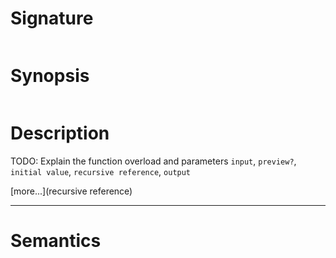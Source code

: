 # Signature
```vikid-signature
```

# Synopsis
```vikid-synopsis
```

# Description
TODO: Explain the function overload and parameters `input`, `preview?`, `initial value`, `recursive reference`, `output`

[more...](recursive reference)

----
# Semantics